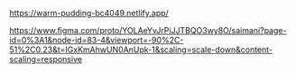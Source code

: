 https://warm-pudding-bc4049.netlify.app/

https://www.figma.com/proto/YOLAeYvJrPiJJTBQO3wy8O/saimani?page-id=0%3A1&node-id=83-4&viewport=-90%2C-51%2C0.23&t=IGxKmAhwUN0AnUpk-1&scaling=scale-down&content-scaling=responsive
